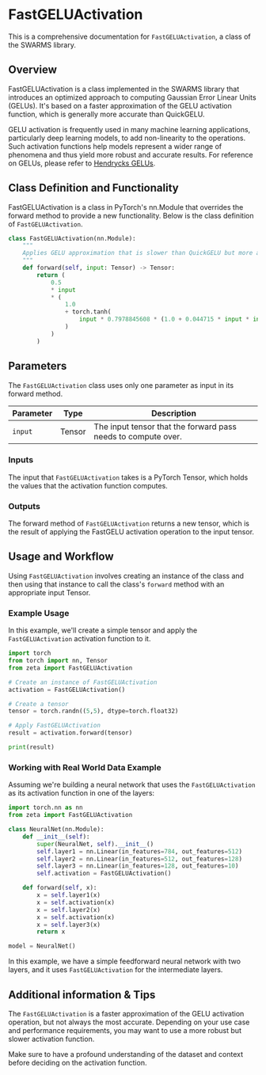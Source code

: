 # FastGELUActivation

This is a comprehensive documentation for `FastGELUActivation`, a class of the SWARMS library. 

## Overview 
FastGELUActivation is a class implemented in the SWARMS library that introduces an optimized approach to computing Gaussian Error Linear Units (GELUs). It's based on a faster approximation of the GELU activation function, which is generally more accurate than QuickGELU. 

GELU activation is frequently used in many machine learning applications, particularly deep learning models, to add non-linearity to the operations. Such activation functions help models represent a wider range of phenomena and thus yield more robust and accurate results. For reference on GELUs, please refer to [Hendrycks GELUs](https://github.com/hendrycks/GELUs).

## Class Definition and Functionality 
FastGELUActivation is a class in PyTorch's nn.Module that overrides the forward method to provide a new functionality. Below is the class definition of `FastGELUActivation`.

```python
class FastGELUActivation(nn.Module):
    """
    Applies GELU approximation that is slower than QuickGELU but more accurate.
    """
    def forward(self, input: Tensor) -> Tensor:
        return (
            0.5
            * input
            * (
                1.0
                + torch.tanh(
                    input * 0.7978845608 * (1.0 + 0.044715 * input * input)
                )
            )
        )
```       

## Parameters
The `FastGELUActivation` class uses only one parameter as input in its forward method.

| Parameter | Type | Description |
| - | - | - |
| `input` | Tensor | The input tensor that the forward pass needs to compute over.|

### Inputs
The input that `FastGELUActivation` takes is a PyTorch Tensor, which holds the values that the activation function computes.

### Outputs
The forward method of `FastGELUActivation` returns a new tensor, which is the result of applying the FastGELU activation operation to the input tensor.

## Usage and Workflow 
Using `FastGELUActivation` involves creating an instance of the class and then using that instance to call the class's `forward` method with an appropriate input Tensor.

### Example Usage
In this example, we'll create a simple tensor and apply the `FastGELUActivation` activation function to it.

```python
import torch
from torch import nn, Tensor
from zeta import FastGELUActivation

# Create an instance of FastGELUActivation
activation = FastGELUActivation()

# Create a tensor
tensor = torch.randn((5,5), dtype=torch.float32)

# Apply FastGELUActivation
result = activation.forward(tensor)

print(result)
```
### Working with Real World Data Example
Assuming we're building a neural network that uses the `FastGELUActivation` as its activation function in one of the layers:

```python
import torch.nn as nn
from zeta import FastGELUActivation

class NeuralNet(nn.Module):
    def __init__(self):
        super(NeuralNet, self).__init__()
        self.layer1 = nn.Linear(in_features=784, out_features=512)
        self.layer2 = nn.Linear(in_features=512, out_features=128)
        self.layer3 = nn.Linear(in_features=128, out_features=10)
        self.activation = FastGELUActivation()

    def forward(self, x):
        x = self.layer1(x)
        x = self.activation(x)
        x = self.layer2(x)
        x = self.activation(x)
        x = self.layer3(x)
        return x

model = NeuralNet()
```

In this example, we have a simple feedforward neural network with two layers, and it uses `FastGELUActivation` for the intermediate layers.

## Additional information & Tips
The `FastGELUActivation` is a faster approximation of the GELU activation operation, but not always the most accurate. Depending on your use case and performance requirements, you may want to use a more robust but slower activation function.

Make sure to have a profound understanding of the dataset and context before deciding on the activation function.
